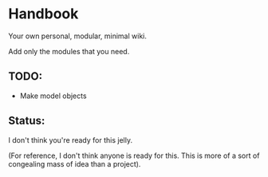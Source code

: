 # Handbook

Your own personal, modular, minimal wiki.

Add only the modules that you need.

## TODO:
- Make model objects

## Status:
I don't think you're ready for this jelly.

(For reference, I don't think anyone is ready for this. This is more of a sort of congealing mass of idea than a project).
